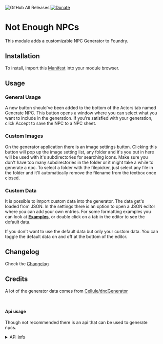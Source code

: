 ![GitHub All Releases](https://img.shields.io/github/downloads/ardittristan/VTTNPCGen/total)
[![Donate](https://img.shields.io/badge/Donate-PayPal-Green.svg)](https://www.paypal.com/cgi-bin/webscr?cmd=_s-xclick&hosted_button_id=TF3LJHWV9U7HN)

# Not Enough NPCs

This module adds a customizable NPC Generator to Foundry.

## Installation

To install, import this [Manifest](https://raw.githubusercontent.com/ardittristan/VTTNPCGen/master/module.json) into your module browser.

## Usage

### General Usage

A new button should've been added to the bottom of the Actors tab named Generate NPC. This button opens a window where you can select what you want to include in the generation. If you're satisfied with your generation, click Accept to save the NPC to a NPC sheet.

### Custom Images

On the generator application there is an image settings button. Clicking this button will pop up the image setting list, any folder and it's you put in here will be used with it's subdirectories for searching icons. Make sure you don't have too many subdirectories in the folder or it might take a while to generate a npc. To select a folder with the filepicker, just select any file in the folder and it'll automatically remove the filename from the textbox once closed.

### Custom Data

It is possible to import custom data into the generator. The data get's loaded from JSON. In the settings there is an option to open a JSON editor where you can add your own entries. For some formatting examples you can look at [__Examples__](https://github.com/ardittristan/VTTNPCGen/blob/master/examples.md), or double click on a tab in the editor to see the default data.

If you don't want to use the default data but only your custom data. You can toggle the default data on and off at the bottom of the editor.

## Changelog

Check the [Changelog](https://github.com/ardittristan/VTTNPCGen/blob/master/CHANGELOG.md)

## Credits

A lot of the generator data comes from [Cellule/dndGenerator](https://github.com/Cellule/dndGenerator)

&nbsp;

#### Api usage

Though not recommended there is an api that can be used to generate npcs.

<details>

<summary>API info</summary>

&nbsp;  
`npcGen.generateNPC(amount, options);`

* `amount` is amount of npcs to generate
* `options` is an object with all the options for the generator, how this object looks can be found in the console when clicking generate in the npc generator. If no options are provided everything default is enabled.

</details>
